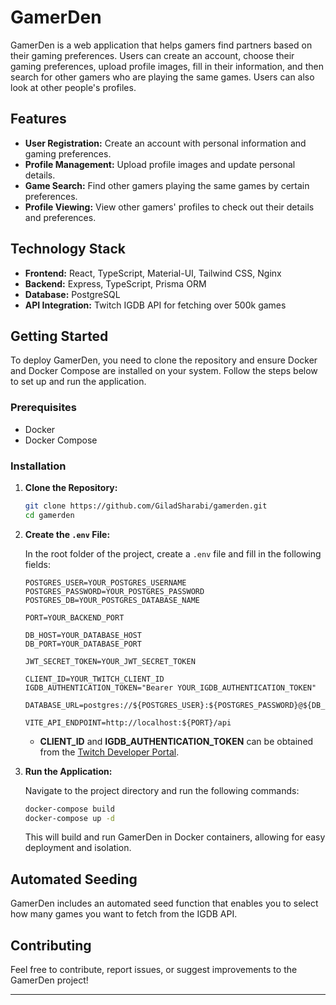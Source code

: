# GamerDen

GamerDen is a web application that helps gamers find partners based on their gaming preferences. Users can create an account, choose their gaming preferences, upload profile images, fill in their information, and then search for other gamers who are playing the same games. Users can also look at other people's profiles.

## Features

- **User Registration:** Create an account with personal information and gaming preferences.
- **Profile Management:** Upload profile images and update personal details.
- **Game Search:** Find other gamers playing the same games by certain preferences.
- **Profile Viewing:** View other gamers' profiles to check out their details and preferences.

## Technology Stack

- **Frontend:** React, TypeScript, Material-UI, Tailwind CSS, Nginx
- **Backend:** Express, TypeScript, Prisma ORM
- **Database:** PostgreSQL
- **API Integration:** Twitch IGDB API for fetching over 500k games

## Getting Started

To deploy GamerDen, you need to clone the repository and ensure Docker and Docker Compose are installed on your system. Follow the steps below to set up and run the application.

### Prerequisites

- Docker
- Docker Compose

### Installation

1. **Clone the Repository:**

    ```bash
    git clone https://github.com/GiladSharabi/gamerden.git
    cd gamerden
    ```

2. **Create the `.env` File:**

    In the root folder of the project, create a `.env` file and fill in the following fields:

    ```env
    POSTGRES_USER=YOUR_POSTGRES_USERNAME
    POSTGRES_PASSWORD=YOUR_POSTGRES_PASSWORD
    POSTGRES_DB=YOUR_POSTGRES_DATABASE_NAME
    
    PORT=YOUR_BACKEND_PORT
    
    DB_HOST=YOUR_DATABASE_HOST
    DB_PORT=YOUR_DATABASE_PORT
    
    JWT_SECRET_TOKEN=YOUR_JWT_SECRET_TOKEN
    
    CLIENT_ID=YOUR_TWITCH_CLIENT_ID
    IGDB_AUTHENTICATION_TOKEN="Bearer YOUR_IGDB_AUTHENTICATION_TOKEN"
    
    DATABASE_URL=postgres://${POSTGRES_USER}:${POSTGRES_PASSWORD}@${DB_HOST}:${DB_PORT}/${POSTGRES_DB}
    
    VITE_API_ENDPOINT=http://localhost:${PORT}/api
    ```

    - **CLIENT_ID** and **IGDB_AUTHENTICATION_TOKEN** can be obtained from the [Twitch Developer Portal](https://dev.twitch.tv/console/apps/create).

3. **Run the Application:**

    Navigate to the project directory and run the following commands:

    ```bash
    docker-compose build
    docker-compose up -d
    ```

    This will build and run GamerDen in Docker containers, allowing for easy deployment and isolation.

## Automated Seeding

GamerDen includes an automated seed function that enables you to select how many games you want to fetch from the IGDB API.

## Contributing

Feel free to contribute, report issues, or suggest improvements to the GamerDen project!

---
